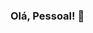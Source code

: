 ### Olá, Pessoal! 👋

<!--
**VivianeSouza923/VivianeSouza923** is a ✨ _special_ ✨ repository because its `README.md` (this file) appears on your GitHub profile

Atualmente trabalhando como pesquisadora bolsista no Lapisco, Laboratório de Processamento de Imagens, Sinais e Computação Aplicada, onde as linhas de pesquisa são principalmente o Processamento Digital de Imagens, Sinais e aplicações na área de Computação envolvendo Inteligência Artificial e Reconhecimento de Padrões, inclusive em Sistemas Embarcados, Robótica, Automação e dispositivos móveis e Internet das Coisas (IoT).
No momento aprendendo sobre visão computacional.
Como me encontrar: E-mail: rt.viviane.souza@gmail.com e Linkedin: https://www.linkedin.com/in/viviane-souza-8672391b0/
Sou técnica em Telecomunicações pelo IFCE (2014) e atualmente graduanda em Engenharia de Telecomunicações na mesma instituição. Tenho conhecimento em Java, C, C++, Python, JS, e principalmente em Arduino. Meus principais conhecimentos para além da programação são redes de computadres, redes de telecomunicações em geral, circuitos eletrônicos e integrados.  
